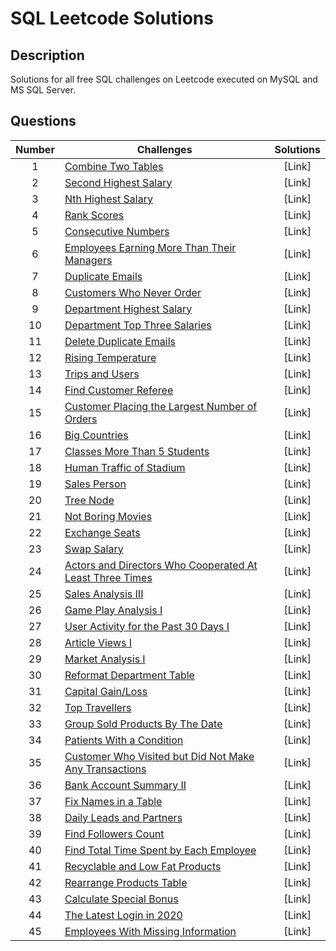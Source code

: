 # SQL Leetcode Solutions

## Description
Solutions for all free SQL challenges on Leetcode executed on MySQL and MS SQL Server.

## Questions
| Number| Challenges | Solutions|
| :---:| --- | :---: |
| 1 | [Combine Two Tables](https://leetcode.com/problems/combine-two-tables/) | [Link] |
| 2 | [Second Highest Salary](https://leetcode.com/problems/second-highest-salary/) | [Link] | 
| 3 | [Nth Highest Salary](https://leetcode.com/problems/nth-highest-salary/) | [Link] |
| 4 | [Rank Scores](https://leetcode.com/problems/rank-scores/) | [Link] | 
| 5 | [Consecutive Numbers](https://leetcode.com/problems/consecutive-numbers/) | [Link] | 
| 6 | [Employees Earning More Than Their Managers](https://leetcode.com/problems/employees-earning-more-than-their-managers/) | [Link] | 
| 7 | [Duplicate Emails](https://leetcode.com/problems/duplicate-emails/) | [Link] | 
| 8 | [Customers Who Never Order](https://leetcode.com/problems/customers-who-never-order/) | [Link] | 
| 9 | [Department Highest Salary](https://leetcode.com/problems/department-highest-salary/) | [Link] | 
| 10 | [Department Top Three Salaries](https://leetcode.com/problems/department-top-three-salaries/) | [Link] | 
| 11 | [Delete Duplicate Emails](https://leetcode.com/problems/delete-duplicate-emails/)| [Link] | 
| 12 | [Rising Temperature](https://leetcode.com/problems/rising-temperature/) | [Link] | 
| 13 | [Trips and Users](https://leetcode.com/problems/trips-and-users/) | [Link] | 
| 14 | [Find Customer Referee](https://leetcode.com/problems/find-customer-referee/) | [Link] | 
| 15 | [Customer Placing the Largest Number of Orders](https://leetcode.com/problems/customer-placing-the-largest-number-of-orders/) | [Link] | 
| 16 | [Big Countries](https://leetcode.com/problems/big-countries/) | [Link] | 
| 17 | [Classes More Than 5 Students](https://leetcode.com/problems/classes-more-than-5-students/) | [Link] | 
| 18 | [Human Traffic of Stadium](https://leetcode.com/problems/human-traffic-of-stadium/) | [Link] | 
| 19 | [Sales Person](https://leetcode.com/problems/sales-person/) | [Link] | 
| 20 | [Tree Node](https://leetcode.com/problems/tree-node/) | [Link] | 
| 21 | [Not Boring Movies](https://leetcode.com/problems/not-boring-movies/) | [Link] | 
| 22 | [Exchange Seats](https://leetcode.com/problems/exchange-seats/) | [Link] | 
| 23 | [Swap Salary](https://leetcode.com/problems/swap-salary/) | [Link] | 
| 24 | [Actors and Directors Who Cooperated At Least Three Times](https://leetcode.com/problems/actors-and-directors-who-cooperated-at-least-three-times/) | [Link]
| 25 | [Sales Analysis III](https://leetcode.com/problems/sales-analysis-iii/) | [Link] |
| 26 | [Game Play Analysis I](https://leetcode.com/problems/game-play-analysis-i/) | [Link] |
| 27 | [User Activity for the Past 30 Days I](https://leetcode.com/problems/user-activity-for-the-past-30-days-i/) | [Link] |
| 28 | [Article Views I](https://leetcode.com/problems/article-views-i/) | [Link] |
| 29 | [Market Analysis I](https://leetcode.com/problems/market-analysis-i/) | [Link] |
| 30 | [Reformat Department Table](https://leetcode.com/problems/reformat-department-table/) | [Link] |
| 31 | [Capital Gain/Loss](https://leetcode.com/problems/capital-gainloss/) | [Link] |
| 32 | [Top Travellers](https://leetcode.com/problems/top-travellers/) | [Link] |
| 33 | [Group Sold Products By The Date](https://leetcode.com/problems/group-sold-products-by-the-date/) | [Link] |
| 34 | [Patients With a Condition](https://leetcode.com/problems/patients-with-a-condition/) | [Link] |
| 35 | [Customer Who Visited but Did Not Make Any Transactions](https://leetcode.com/problems/customer-who-visited-but-did-not-make-any-transactions/) | [Link] |
| 36 | [Bank Account Summary II](https://leetcode.com/problems/bank-account-summary-ii/) | [Link] |
| 37 | [Fix Names in a Table](https://leetcode.com/problems/fix-names-in-a-table/) | [Link] |
| 38 | [Daily Leads and Partners](https://leetcode.com/problems/daily-leads-and-partners/) | [Link] |
| 39 | [Find Followers Count](https://leetcode.com/problems/find-followers-count/) | [Link] |
| 40 | [Find Total Time Spent by Each Employee](https://leetcode.com/problems/find-total-time-spent-by-each-employee/) | [Link] |
| 41 | [Recyclable and Low Fat Products](https://leetcode.com/problems/recyclable-and-low-fat-products/) | [Link] |
| 42 | [Rearrange Products Table](https://leetcode.com/problems/rearrange-products-table/) | [Link] |
| 43 | [Calculate Special Bonus](https://leetcode.com/problems/calculate-special-bonus/) | [Link] |
| 44 | [The Latest Login in 2020](https://leetcode.com/problems/the-latest-login-in-2020/) | [Link] |
| 45 | [Employees With Missing Information](https://leetcode.com/problems/employees-with-missing-information/) | [Link] |
